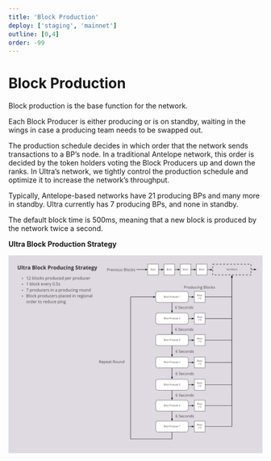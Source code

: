 ```yaml
---
title: 'Block Production'
deploy: ['staging', 'mainnet']
outline: [0,4]
order: -99
---
```


# Block Production

Block production is the base function for the network. 

Each Block Producer is either producing or is on standby, waiting in the wings in case a producing team needs to be swapped out.

The production schedule decides in which order that the network sends transactions to a BP’s node. In a traditional Antelope network, this order is decided by the token holders voting the Block Producers up and down the ranks. In Ultra’s network, we tightly control the production schedule and optimize it to increase the network’s throughput.

Typically, Antelope-based networks have 21 producing BPs and many more in standby. Ultra currently has 7 producing BPs, and none in standby. 

The default block time is 500ms, meaning that a new block is produced by the network twice a second.

**Ultra Block Production Strategy**

![](/images/ultra-bp-production.jpg)
